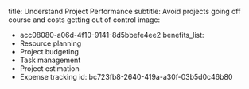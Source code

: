 title: Understand Project Performance
subtitle: Avoid projects going off course and costs getting out of control
image:
  - acc08080-a06d-4f10-9141-8d5bbefe4ee2
benefits_list:
  - Resource planning
  - Project budgeting
  - Task management
  - Project estimation
  - Expense tracking
id: bc723fb8-2640-419a-a30f-03b5d0c46b80
